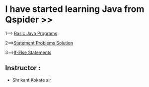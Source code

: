 # I have started learning Java from Qspider >>
1==> [Basic Java Programs](https://github.com/Shubham-Bhoite/Daily-Java-Learning/tree/main/Basic%20Java%20Programs)

2==>[Statement Problems Solution](https://github.com/Shubham-Bhoite/Daily-Java-Learning/tree/main/Statement%20Problems)

3==>[If-Else Statements](https://github.com/Shubham-Bhoite/Daily-Java-Learning/tree/main/If%20Else%20Statements)


## Instructor :
- Shrikant Kokate sir
